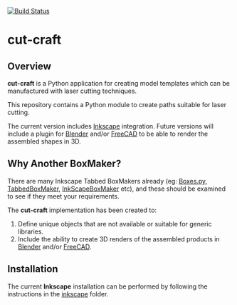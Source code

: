 [![Build Status](https://travis-ci.org/m-matthews/cut-craft.svg?branch=master)](https://travis-ci.org/m-matthews/cut-craft)

# cut-craft


## Overview

**cut-craft** is a Python application for creating model templates which can be manufactured with laser cutting techniques.

This repository contains a Python module to create paths suitable for laser cutting.

The current version includes [Inkscape](https://inkscape.org) integration.  Future versions will include a plugin for [Blender](https://www.blender.org) and/or [FreeCAD](https://www.freecadweb.org/) to be able to render the assembled shapes in 3D.


## Why Another BoxMaker?

There are many Inkscape Tabbed BoxMakers already (eg: [Boxes.py](https://github.com/florianfesti/boxes), [TabbedBoxMaker](https://github.com/paulh-rnd/TabbedBoxMaker), [InkScapeBoxMaker](https://github.com/Wallenstein61/InkScapeBoxMaker) etc), and these should be examined to see if they meet your requirements.

The **cut-craft** implementation has been created to:

1) Define unique objects that are not available or suitable for generic libraries.
2) Include the ability to create 3D renders of the assembled products in [Blender](https://www.blender.org) and/or [FreeCAD](https://www.freecadweb.org/).


## Installation

The current **Inkscape** installation can be performed by following the instructions in the [inkscape](inkscape/README.md) folder.
